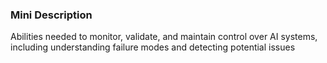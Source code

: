 ### Mini Description

Abilities needed to monitor, validate, and maintain control over AI systems, including understanding failure modes and detecting potential issues
